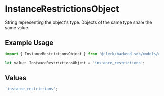 # InstanceRestrictionsObject

String representing the object's type. Objects of the same type share the same value.

## Example Usage

```typescript
import { InstanceRestrictionsObject } from '@clerk/backend-sdk/models/components';

let value: InstanceRestrictionsObject = 'instance_restrictions';
```

## Values

```typescript
'instance_restrictions';
```
